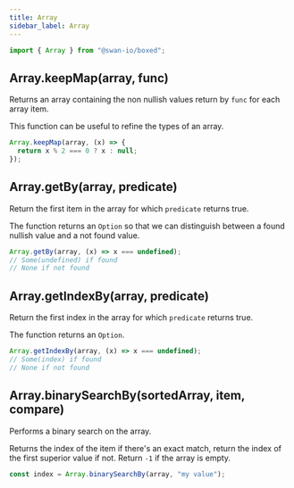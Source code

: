 ```yaml
---
title: Array
sidebar_label: Array
---
```


```ts
import { Array } from "@swan-io/boxed";
```

## Array.keepMap(array, func)

Returns an array containing the non nullish values return by `func` for each array item.

This function can be useful to refine the types of an array.

```ts
Array.keepMap(array, (x) => {
  return x % 2 === 0 ? x : null;
});
```

## Array.getBy(array, predicate)

Return the first item in the array for which `predicate` returns true.

The function returns an `Option` so that we can distinguish between a found nullish value and a not found value.

```ts
Array.getBy(array, (x) => x === undefined);
// Some(undefined) if found
// None if not found
```

## Array.getIndexBy(array, predicate)

Return the first index in the array for which `predicate` returns true.

The function returns an `Option`.

```ts
Array.getIndexBy(array, (x) => x === undefined);
// Some(index) if found
// None if not found
```

## Array.binarySearchBy(sortedArray, item, compare)

Performs a binary search on the array.

Returns the index of the item if there's an exact match, return the index of the first superior value if not. Return `-1` if the array is empty.

```ts
const index = Array.binarySearchBy(array, "my value");
```
